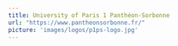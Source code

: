 ```yaml
---
title: University of Paris 1 Panthéon-Sorbonne
url: "https://www.pantheonsorbonne.fr/"
picture: 'images/logos/p1ps-logo.jpg'
---
```

